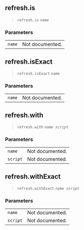 
## <a name='::refresh.is'></a>refresh\.is


> `refresh.is` *`name`*<br>

### <a name='Parameters'></a>Parameters

|||
|----|----|
|`name`|Not documented.|


## <a name='::refresh.isExact'></a>refresh\.isExact


> `refresh.isExact` *`name`*<br>

### <a name='Parameters'></a>Parameters

|||
|----|----|
|`name`|Not documented.|


## <a name='::refresh.with'></a>refresh\.with


> `refresh.with` *`name script`*<br>

### <a name='Parameters'></a>Parameters

|||
|----|----|
|`name`|Not documented.|
|`script`|Not documented.|


## <a name='::refresh.withExact'></a>refresh\.withExact


> `refresh.withExact` *`name script`*<br>

### <a name='Parameters'></a>Parameters

|||
|----|----|
|`name`|Not documented.|
|`script`|Not documented.|


